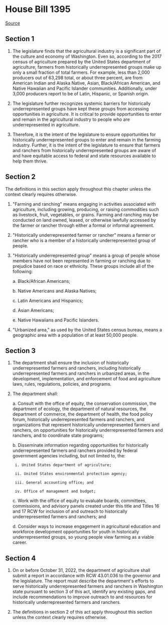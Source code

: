 # House Bill 1395

[Source](http://lawfilesext.leg.wa.gov/biennium/2021-22/Xml/Bills/House%20Bills/1395.xml)
## Section 1
1. The legislature finds that the agricultural industry is a significant part of the culture and economy of Washington. Even so, according to the 2017 census of agriculture prepared by the United States department of agriculture, farmers from historically underrepresented groups make up only a small fraction of total farmers. For example, less than 2,000 producers out of 63,298 total, or about three percent, are from American Indian and Alaska Native, Asian, Black/African American, and Native Hawaiian and Pacific Islander communities. Additionally, under 3,000 producers report to be of Latin, Hispanic, or Spanish origin.

2. The legislature further recognizes systemic barriers for historically underrepresented groups have kept these groups from accessing opportunities in agriculture. It is critical to provide opportunities to enter and remain in the agricultural industry to people who are underrepresented in agriculture.

3. Therefore, it is the intent of the legislature to ensure opportunities for historically underrepresented groups to enter and remain in the farming industry. Further, it is the intent of the legislature to ensure that farmers and ranchers from historically underrepresented groups are aware of and have equitable access to federal and state resources available to help them thrive.


## Section 2
The definitions in this section apply throughout this chapter unless the context clearly requires otherwise.

1. "Farming and ranching" means engaging in activities associated with agriculture, including growing, producing, or raising commodities such as livestock, fruit, vegetables, or grains. Farming and ranching may be conducted on land owned, leased, or otherwise lawfully accessed by the farmer or rancher through either a formal or informal agreement.

2. "Historically underrepresented farmer or rancher" means a farmer or rancher who is a member of a historically underrepresented group of people.

3. "Historically underrepresented group" means a group of people whose members have not been represented in farming or ranching due to prejudice based on race or ethnicity. These groups include all of the following:

    a. Black/African Americans;

    b. Native Americans and Alaska Natives;

    c. Latin Americans and Hispanics;

    d. Asian Americans;

    e. Native Hawaiians and Pacific Islanders.

4. "Urbanized area," as used by the United States census bureau, means a geographic area with a population of at least 50,000 people.


## Section 3
1. The department shall ensure the inclusion of historically underrepresented farmers and ranchers, including historically underrepresented farmers and ranchers in urbanized areas, in the development, implementation, and enforcement of food and agriculture laws, rules, regulations, policies, and programs.

2. The department shall:

    a. Consult with the office of equity, the conservation commission, the department of ecology, the department of natural resources, the department of commerce, the department of health, the food policy forum, historically underrepresented farmers and ranchers, and organizations that represent historically underrepresented farmers and ranchers, on opportunities for historically underrepresented farmers and ranchers, and to coordinate state programs;

    b. Disseminate information regarding opportunities for historically underrepresented farmers and ranchers provided by federal government agencies including, but not limited to, the:

        i. United States department of agriculture;

        ii. United States environmental protection agency;

        iii. General accounting office; and

        iv. Office of management and budget;

    c. Work with the office of equity to evaluate boards, committees, commissions, and advisory panels created under this title and Titles 16 and 17 RCW for inclusion of and outreach to historically underrepresented farmers and ranchers; and

    d. Consider ways to increase engagement in agricultural education and workforce development opportunities for youth in historically underrepresented groups, so young people view farming as a viable career.


## Section 4
1. On or before October 31, 2022, the department of agriculture shall submit a report in accordance with RCW 43.01.036 to the governor and the legislature. The report must describe the department's efforts to serve historically underrepresented farmers and ranchers in Washington state pursuant to section 3 of this act, identify any existing gaps, and include recommendations to improve outreach to and resources for historically underrepresented farmers and ranchers.

2. The definitions in section 2 of this act apply throughout this section unless the context clearly requires otherwise.


